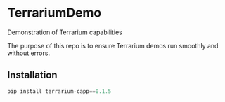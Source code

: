 # TerrariumDemo
Demonstration of Terrarium capabilities

The purpose of this repo is to ensure Terrarium demos run smoothly and without errors.

## Installation

```python
pip install terrarium-capp==0.1.5
```